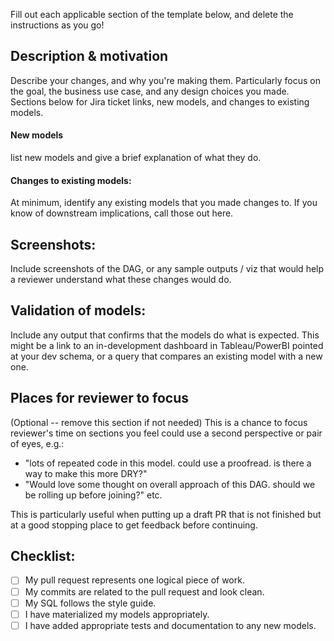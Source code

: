 Fill out each applicable section of the template below, and delete the instructions as you go!

## Description & motivation

Describe your changes, and why you're making them. Particularly focus on the goal,
the business use case, and any design choices you made. Sections below for Jira ticket
links, new models, and changes to existing models.

#### New models

list new models and give a brief explanation of what they do.

#### Changes to existing models:

At minimum, identify any existing models that you made changes to. If you know of
downstream implications, call those out here.

## Screenshots:

Include screenshots of the DAG, or any sample outputs / viz that would help a reviewer
understand what these changes would do.

## Validation of models:

Include any output that confirms that the models do what is expected. This might
be a link to an in-development dashboard in Tableau/PowerBI pointed at your dev schema,
or a query that compares an existing model with a new one.

## Places for reviewer to focus

(Optional -- remove this section if not needed)
This is a chance to focus reviewer's time on sections you feel could use a second
perspective or pair of eyes, e.g.:
- "lots of repeated code in this model. could use a proofread. is there a way to make this more DRY?"
- "Would love some thought on overall approach of this DAG. should we be rolling up before joining?" etc.

This is particularly useful when putting up a draft PR that is not finished but at a good stopping place
to get feedback before continuing.

## Checklist:

- [ ] My pull request represents one logical piece of work.
- [ ] My commits are related to the pull request and look clean.
- [ ] My SQL follows the style guide.
- [ ] I have materialized my models appropriately.
- [ ] I have added appropriate tests and documentation to any new models.